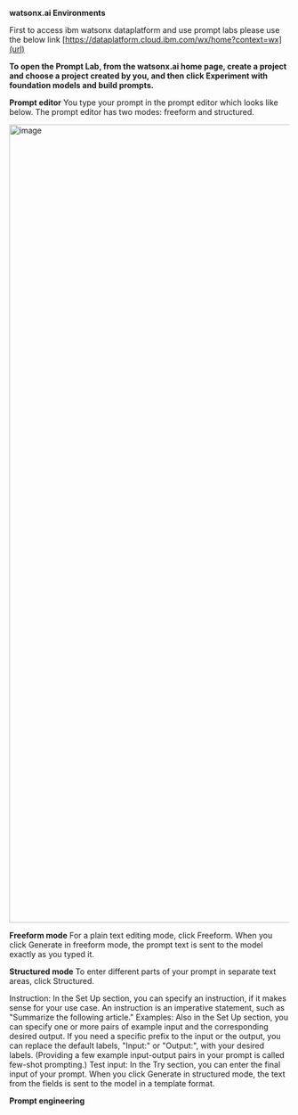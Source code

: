 **watsonx.ai Environments**

First to access ibm watsonx dataplatform and use prompt labs please use the below link
[https://dataplatform.cloud.ibm.com/wx/home?context=wx](url)

**To open the Prompt Lab, from the watsonx.ai home page, create a project and choose a project created by you, and then click Experiment with foundation models and build prompts.**

**Prompt editor**
You type your prompt in the prompt editor which looks like below. The prompt editor has two modes: freeform and structured.

<img width="1433" alt="image" src="https://github.com/cloud-native-toolkit/watsonx-workshop/assets/73220577/5123fff2-f151-4f64-9671-cc8427843b29">

**Freeform mode**
For a plain text editing mode, click Freeform. When you click Generate in freeform mode, the prompt text is sent to the model exactly as you typed it.

**Structured mode**
To enter different parts of your prompt in separate text areas, click Structured.

Instruction: In the Set Up section, you can specify an instruction, if it makes sense for your use case. An instruction is an imperative statement, such as "Summarize the following article."
Examples: Also in the Set Up section, you can specify one or more pairs of example input and the corresponding desired output. If you need a specific prefix to the input or the output, you can replace the default labels, "Input:" or "Output:", with your desired labels. (Providing a few example input-output pairs in your prompt is called few-shot prompting.)
Test input: In the Try section, you can enter the final input of your prompt.
When you click Generate in structured mode, the text from the fields is sent to the model in a template format.

**Prompt engineering**


